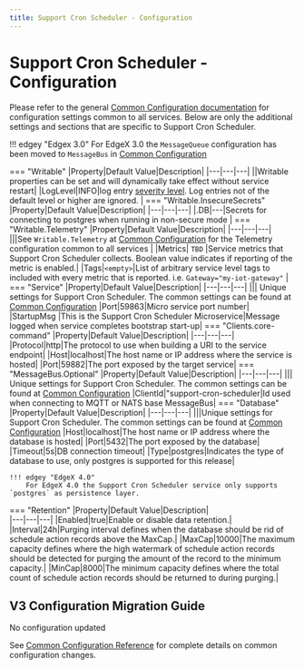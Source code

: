 ```yaml
--- 
title: Support Cron Scheduler - Configuration
---
```


# Support Cron Scheduler - Configuration

Please refer to the general [Common Configuration documentation](../../configuration/CommonConfiguration.md) for configuration settings common to all services.
Below are only the additional settings and sections that are specific to Support Cron Scheduler.

!!! edgey "Edgex 3.0"
    For EdgeX 3.0 the `MessageQueue` configuration has been moved to `MessageBus` in [Common Configuration](../../configuration/CommonConfiguration.md#common-configuration-properties)

=== "Writable"
    |Property|Default Value|Description|
    |---|---|---|
    ||Writable properties can be set and will dynamically take effect without service restart|
    |LogLevel|INFO|log entry [severity level](https://en.wikipedia.org/wiki/Syslog#Severity_level).  Log entries not of the default level or higher are ignored. |
=== "Writable.InsecureSecrets"
    |Property|Default Value|Description|
    |---|---|---|
    |.DB|---|Secrets for connecting to postgres when running in non-secure mode |
=== "Writable.Telemetry"
    |Property|Default Value|Description|
    |---|---|---|
    |||See `Writable.Telemetry` at [Common Configuration](../../configuration/CommonConfiguration.md#common-configuration-properties) for the Telemetry configuration common to all services |
    |Metrics| `TBD` |Service metrics that Support Cron Scheduler collects. Boolean value indicates if reporting of the metric is enabled.|
    |Tags|`<empty>`|List of arbitrary service level tags to included with every metric that is reported. i.e. `Gateway="my-iot-gateway"` |
=== "Service"
    |Property|Default Value|Description|
    |---|---|---|
    ||| Unique settings for Support Cron Scheduler. The common settings can be found at [Common Configuration](../../configuration/CommonConfiguration.md#common-configuration-properties)
    |Port|59863|Micro service port number|
    |StartupMsg |This is the Support Cron Scheduler Microservice|Message logged when service completes bootstrap start-up|
=== "Clients.core-command"
    |Property|Default Value|Description|
    |---|---|---|
    |Protocol|http|The protocol to use when building a URI to the service endpoint|
    |Host|localhost|The host name or IP address where the service is hosted|
    |Port|59882|The port exposed by the target service|
=== "MessageBus.Optional"
    |Property|Default Value|Description|
    |---|---|---|
    ||| Unique settings for Support Cron Scheduler. The common settings can be found at [Common Configuration](../../configuration/CommonConfiguration.md#common-configuration-properties)
    |ClientId|"support-cron-scheduler|Id used when connecting to MQTT or NATS base MessageBus|
=== "Database"
    |Property|Default Value|Description|
    |---|---|---|
    |||Unique settings for Support Cron Scheduler. The common settings can be found at [Common Configuration](../../configuration/CommonConfiguration.md#common-configuration-properties)
    |Host|localhost|The host name or IP address where the database is hosted|
    |Port|5432|The port exposed by the database|
    |Timeout|5s|DB connection timeout|
    |Type|postgres|Indicates the type of database to use, only postgres is supported for this release|

    !!! edgey "EdgeX 4.0"
        For EdgeX 4.0 the Support Cron Scheduler service only supports `postgres` as persistence layer.
=== "Retention"
    |Property|Default Value|Description|    
    |---|---|---|
    |Enabled|true|Enable or disable data retention.|
    |Interval|24h|Purging interval defines when the database should be rid of schedule action records above the MaxCap.|
    |MaxCap|10000|The maximum capacity defines where the high watermark of schedule action records should be detected for purging the amount of the record to the minimum capacity.|
    |MinCap|8000|The minimum capacity defines where the total count of schedule action records should be returned to during purging.|

## V3 Configuration Migration Guide
No configuration updated

See [Common Configuration Reference](../../configuration/V3MigrationCommonConfig.md) for complete details on common configuration changes.
